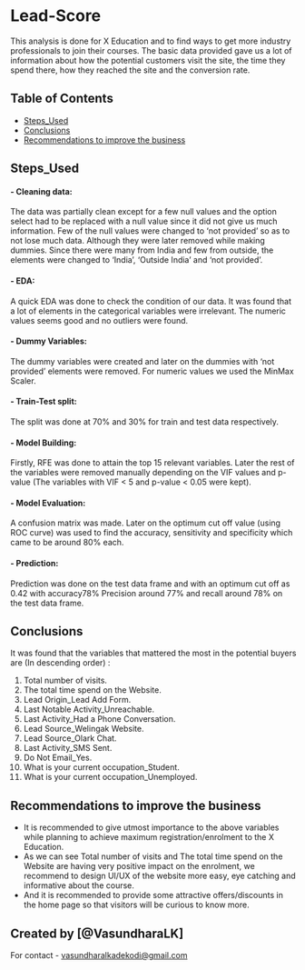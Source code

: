 # Lead-Score
This analysis is done for X Education and to find ways to get more industry professionals to join their courses. The basic data provided gave us a lot of information about how the potential customers visit the site, the time they spend there, how they reached the site and the conversion rate. 



## Table of Contents
* [Steps_Used](#Steps_Used)
* [Conclusions](#conclusions)
* [Recommendations to improve the business](#recommendations-to-improve-the-business)

## Steps_Used
#### - Cleaning data: 
The data was partially clean except for a few null values and the option select had to be replaced with a null value since it did not give us much information. Few of the null values were changed to ‘not provided’ so as to not lose much data. Although they were later removed while making dummies. Since there were many from India and few from outside, the elements were changed to ‘India’, ‘Outside India’ and ‘not provided’. 

#### - EDA: 
A quick EDA was done to check the condition of our data. It was found that a lot of elements in the categorical variables were irrelevant. The numeric values seems good and no outliers were found. 

#### - Dummy Variables: 
The dummy variables were created and later on the dummies with ‘not provided’ elements were removed. For numeric values we used the MinMax Scaler. 

#### - Train-Test split: 
The split was done at 70% and 30% for train and test data respectively. 

#### - Model Building: 
Firstly, RFE was done to attain the top 15 relevant variables. Later the rest of the variables were removed manually depending on the VIF values and p-value (The variables with VIF < 5 and p-value < 0.05 were kept). 

#### - Model Evaluation: 
A confusion matrix was made. Later on the optimum cut off value (using ROC curve) was used to find the accuracy, sensitivity and specificity which came to be around 80% each. 

#### - Prediction: 
Prediction was done on the test data frame and with an optimum cut off as 0.42 with accuracy78% Precision around 77% and recall around 78% on the test data frame. 

## Conclusions
It was found that the variables that mattered the most in the potential buyers are (In descending order) :

1. Total number of visits.
2. The total time spend on the Website.
3. Lead Origin_Lead Add Form.
4. Last Notable Activity_Unreachable.
5. Last Activity_Had a Phone Conversation.
6. Lead Source_Welingak Website.
7. Lead Source_Olark Chat.
8. Last Activity_SMS Sent.
9. Do Not Email_Yes.
10. What is your current occupation_Student.
11. What is your current occupation_Unemployed.

## Recommendations to improve the business
- It is recommended to give utmost importance to the above variables while planning to achieve maximum registration/enrolment to the X Education.
- As we can see Total number of visits and The total time spend on the Website are having very positive impact on the enrolment, we recommend to design UI/UX of the website more easy, eye catching and informative about the course.
- And it is recommended to provide some attractive offers/discounts in the home page so that visitors will be curious to know more.

## Created by [@VasundharaLK]
For contact - vasundharalkadekodi@gmail.com 

